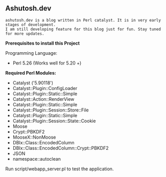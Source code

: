 ## Ashutosh.dev

    ashutosh.dev is a blog written in Perl catalyst. It is in very early stages of development. 
    I am still developing feature for this blog just for fun. Stay tuned for more updates.

**Prerequisites to install this Project**

Programming Language:
- Perl 5.26 (Works well for 5.20 +)


**Required Perl Modules:**

- Catalyst ('5.90118')
- Catalyst::Plugin::ConfigLoader
- Catalyst::Plugin::Static::Simple
- Catalyst::Action::RenderView
- Catalyst::Plugin::Static::Simple
- Catalyst::Plugin::Session::Store::File
- Catalyst::Plugin::Static::Simple
- Catalyst::Plugin::Session::State::Cookie
- Moose
- Crypt::PBKDF2
- MooseX::NonMoose
- DBIx::Class::EncodedColumn
- DBIx::Class::EncodedColumn::Crypt::PBKDF2
- JSON
- namespace::autoclean


Run script/webapp_server.pl to test the application.
